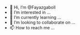 - 👋 Hi, I’m @Fayazgaboll
- 👀 I’m interested in ...
- 🌱 I’m currently learning ...
- 💞️ I’m looking to collaborate on ...
- 📫 How to reach me ...

<!---
Fayazgaboll/Fayazgaboll is a ✨ special ✨ repository because its `README.md` (this file) appears on your GitHub profile.
You can click the Preview link to take a look at your changes.
--->
